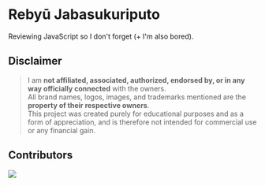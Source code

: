 <div align="left">
  <h1>Rebyū Jabasukuriputo</h1>
</div>

<p>Reviewing JavaScript so I don't forget (+ I'm also bored).</p>

## Disclaimer

> I am **not affiliated, associated, authorized, endorsed by, or in any way officially connected** with the owners. </br>
> All brand names, logos, images, and trademarks mentioned are the **property of their respective owners**. </br>
> This project was created purely for educational purposes and as a form of appreciation, and is therefore not intended for commercial use or any financial gain.

## Contributors
<a href="https://github.com/hanyaseorangpelajar/igate-ticket-2023/graphs/contributors">
  <img src="https://contrib.rocks/image?repo=hanyaseorangpelajar/igate-ticket-2023" />
</a>
